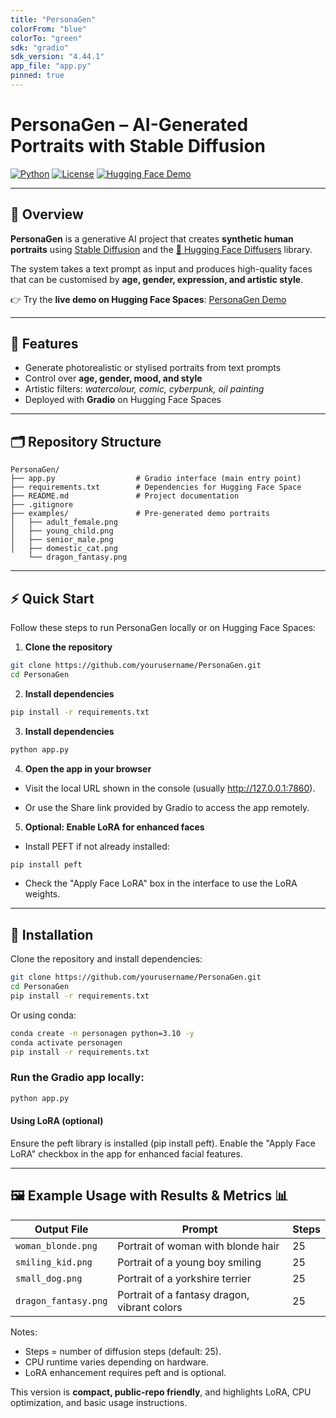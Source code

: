 ```yaml
---
title: "PersonaGen"
colorFrom: "blue"
colorTo: "green"
sdk: "gradio"
sdk_version: "4.44.1"
app_file: "app.py"
pinned: true
---
```


# PersonaGen – AI-Generated Portraits with Stable Diffusion

[![Python](https://img.shields.io/badge/python-3.10+-blue.svg)](https://www.python.org/)
[![License](https://img.shields.io/badge/license-MIT-green.svg)](LICENSE)
[![Hugging Face Demo](https://img.shields.io/badge/demo-Hugging%20Face-orange.svg)](https://huggingface.co/spaces/inesruizblach/PersonaGen)

---

## 📌 Overview  
**PersonaGen** is a generative AI project that creates **synthetic human portraits** using [Stable Diffusion](https://huggingface.co/CompVis/stable-diffusion) and the [🤗 Hugging Face Diffusers](https://github.com/huggingface/diffusers) library.  

The system takes a text prompt as input and produces high-quality faces that can be customised by **age, gender, expression, and artistic style**.  

👉 Try the **live demo on Hugging Face Spaces**: [PersonaGen Demo](https://huggingface.co/spaces/inesruizblach/PersonaGen)  

---

## 🎯 Features  
- Generate photorealistic or stylised portraits from text prompts  
- Control over **age, gender, mood, and style**  
- Artistic filters: *watercolour, comic, cyberpunk, oil painting*  
- Deployed with **Gradio** on Hugging Face Spaces  

---

## 🗂️ Repository Structure  

```text
PersonaGen/
├── app.py                  # Gradio interface (main entry point)
├── requirements.txt        # Dependencies for Hugging Face Space
├── README.md               # Project documentation
├── .gitignore
├── examples/               # Pre-generated demo portraits
│   ├── adult_female.png
│   ├── young_child.png
│   ├── senior_male.png
│   ├── domestic_cat.png
    └── dragon_fantasy.png
```

---

## ⚡ Quick Start  

Follow these steps to run PersonaGen locally or on Hugging Face Spaces:

1. **Clone the repository**  
```bash
git clone https://github.com/yourusername/PersonaGen.git
cd PersonaGen
```

2. **Install dependencies**
```bash
pip install -r requirements.txt
```

3. **Install dependencies**
```bash
python app.py
```

4. **Open the app in your browser**

* Visit the local URL shown in the console (usually http://127.0.0.1:7860).

* Or use the Share link provided by Gradio to access the app remotely.

5. **Optional: Enable LoRA for enhanced faces**

* Install PEFT if not already installed:
```bash
pip install peft
```
* Check the "Apply Face LoRA" box in the interface to use the LoRA weights.


---

## 🚀 Installation  

Clone the repository and install dependencies:  

```bash
git clone https://github.com/yourusername/PersonaGen.git
cd PersonaGen
pip install -r requirements.txt
```

Or using conda:
```bash
conda create -n personagen python=3.10 -y
conda activate personagen
pip install -r requirements.txt
```

### Run the Gradio app locally:
```bash
python app.py
```

#### Using LoRA (optional)

Ensure the peft library is installed (pip install peft).
Enable the "Apply Face LoRA" checkbox in the app for enhanced facial features.

---

## 🖼️ Example Usage with Results & Metrics 📊

| Output File          | Prompt                                       | Steps |
| -------------------- | -------------------------------------------- | ----- |
| `woman_blonde.png`   | Portrait of woman with blonde hair           | 25    |
| `smiling_kid.png`    | Portrait of a young boy smiling              | 25    |
| `small_dog.png`      | Portrait of a yorkshire terrier              | 25    |
| `dragon_fantasy.png` | Portrait of a fantasy dragon, vibrant colors | 25    |

Notes:
* Steps = number of diffusion steps (default: 25).
* CPU runtime varies depending on hardware.
* LoRA enhancement requires peft and is optional.


This version is **compact, public-repo friendly**, and highlights LoRA, CPU optimization, and basic usage instructions.  

